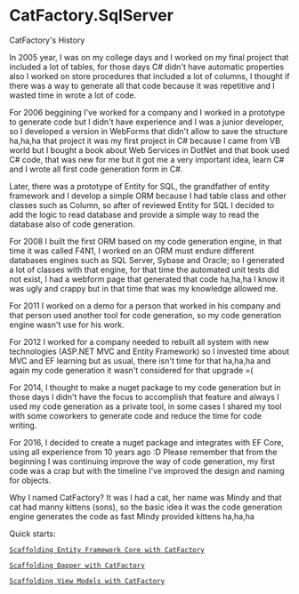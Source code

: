 # CatFactory.SqlServer

CatFactory's History

In 2005 year, I was on my college days and I worked on my final project that included a lot of tables, for those days C# didn't have automatic properties also I worked on store procedures that included a lot of columns, I thought if there was a way to generate all that code because it was repetitive and I wasted time in wrote a lot of code.

For 2006 beggining I've worked for a company and I worked in a prototype to generate code but I didn't have experience and I was a junior developer, so I developed a version in WebForms that didn't allow to save the structure ha,ha,ha that project it was my first project in C# because I came from VB world but I bought a book about Web Services in DotNet and that book used C# code, that was new for me but it got me a very important idea, learn C# and I wrote all first code generation form in C#.

Later, there was a prototype of Entity for SQL, the grandfather of entity framework and I develop a simple ORM because I had table class and other classes such as Column, so after of reviewed Entity for SQL I decided to add the logic to read database and provide a simple way to read the database also of code generation.

For 2008 I built the first ORM based on my code generation engine, in that time it was called F4N1, I worked on an ORM must endure different databases engines such as SQL Server, Sybase and Oracle; so I generated a lot of classes with that engine, for that time the automated unit tests did not exist, I had a webform page that generated that code ha,ha,ha I know it was ugly and crappy but in that time that was my knowledge allowed me.

For 2011 I worked on a demo for a person that worked in his company and that person used another tool for code generation, so my code generation engine wasn't use for his work.

For 2012 I worked for a company needed to rebuilt all system with new technologies (ASP.NET MVC and Entity Framework) so I invested time about MVC and EF learning but as usual, there isn't time for that ha,ha,ha and again my code generation it wasn't considered for that upgrade =(

For 2014, I thought to make a nuget package to my code generation but in those days I didn't have the focus to accomplish that feature and always I used my code generation as a private tool, in some cases I shared my tool with some coworkers to generate code and reduce the time for code writing.

For 2016, I decided to create a nuget package and integrates with EF Core, using all experience from 10 years ago :D
Please remember that from the beginning I was continuing improve the way of code generation, my first code was a crap but with the timeline I've improved the design and naming for objects.

Why I named CatFactory? It was I had a cat, her name was Mindy and that cat had manny kittens (sons), so the basic idea it was the code generation engine generates the code as fast Mindy provided kittens ha,ha,ha

Quick starts:

[`Scaffolding Entity Framework Core with CatFactory`](https://www.codeproject.com/Articles/1160615/Scaffolding-Entity-Framework-Core-with-CatFactory)

[`Scaffolding Dapper with CatFactory`](https://www.codeproject.com/Articles/1213355/Scaffolding-Dapper-with-CatFactory)

[`Scaffolding View Models with CatFactory`](https://www.codeproject.com/Tips/1164636/Scaffolding-View-Models-with-CatFactory)
